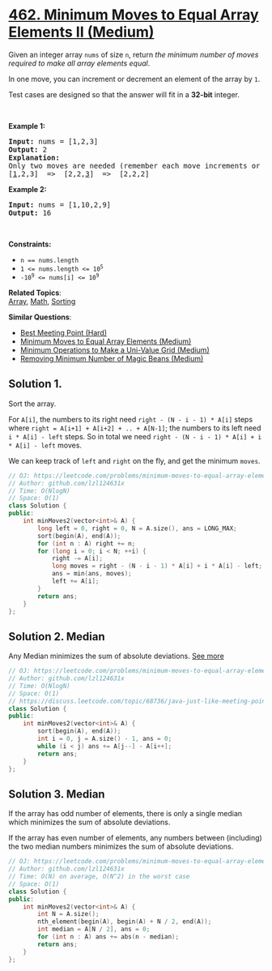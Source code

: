 # [462. Minimum Moves to Equal Array Elements II (Medium)](https://leetcode.com/problems/minimum-moves-to-equal-array-elements-ii/)

<p>Given an integer array <code>nums</code> of size <code>n</code>, return <em>the minimum number of moves required to make all array elements equal</em>.</p>

<p>In one move, you can increment or decrement an element of the array by <code>1</code>.</p>

<p>Test cases are designed so that the answer will fit in a <strong>32-bit</strong> integer.</p>

<p>&nbsp;</p>
<p><strong>Example 1:</strong></p>

<pre><strong>Input:</strong> nums = [1,2,3]
<strong>Output:</strong> 2
<strong>Explanation:</strong>
Only two moves are needed (remember each move increments or decrements one element):
[<u>1</u>,2,3]  =&gt;  [2,2,<u>3</u>]  =&gt;  [2,2,2]
</pre>

<p><strong>Example 2:</strong></p>

<pre><strong>Input:</strong> nums = [1,10,2,9]
<strong>Output:</strong> 16
</pre>

<p>&nbsp;</p>
<p><strong>Constraints:</strong></p>

<ul>
	<li><code>n == nums.length</code></li>
	<li><code>1 &lt;= nums.length &lt;= 10<sup>5</sup></code></li>
	<li><code>-10<sup>9</sup> &lt;= nums[i] &lt;= 10<sup>9</sup></code></li>
</ul>


**Related Topics**:  
[Array](https://leetcode.com/tag/array/), [Math](https://leetcode.com/tag/math/), [Sorting](https://leetcode.com/tag/sorting/)

**Similar Questions**:
* [Best Meeting Point (Hard)](https://leetcode.com/problems/best-meeting-point/)
* [Minimum Moves to Equal Array Elements (Medium)](https://leetcode.com/problems/minimum-moves-to-equal-array-elements/)
* [Minimum Operations to Make a Uni-Value Grid (Medium)](https://leetcode.com/problems/minimum-operations-to-make-a-uni-value-grid/)
* [Removing Minimum Number of Magic Beans (Medium)](https://leetcode.com/problems/removing-minimum-number-of-magic-beans/)

## Solution 1.

Sort the array. 

For `A[i]`, the numbers to its right need `right - (N - i - 1) * A[i]` steps where `right = A[i+1] + A[i+2] + .. + A[N-1]`; the numbers to its left need `i * A[i] - left` steps. So in total we need `right - (N - i - 1) * A[i] + i * A[i] - left` moves.

We can keep track of `left` and `right` on the fly, and get the minimum `moves`.

```cpp
// OJ: https://leetcode.com/problems/minimum-moves-to-equal-array-elements-ii/
// Author: github.com/lzl124631x
// Time: O(NlogN)
// Space: O(1)
class Solution {
public:
    int minMoves2(vector<int>& A) {
        long left = 0, right = 0, N = A.size(), ans = LONG_MAX;
        sort(begin(A), end(A));
        for (int n : A) right += n;
        for (long i = 0; i < N; ++i) {
            right -= A[i];
            long moves = right - (N - i - 1) * A[i] + i * A[i] - left;
            ans = min(ans, moves);
            left += A[i];
        }
        return ans;
    }
};
```

## Solution 2. Median

Any Median minimizes the sum of absolute deviations. [See more](https://liuzhenglaichn.gitbook.io/algorithm/math/median-minimizes-sum-of-absolute-deviations)

```cpp
// OJ: https://leetcode.com/problems/minimum-moves-to-equal-array-elements-ii/
// Author: github.com/lzl124631x
// Time: O(NlogN)
// Space: O(1)
// https://discuss.leetcode.com/topic/68736/java-just-like-meeting-point-problem
class Solution {
public:
    int minMoves2(vector<int>& A) {
        sort(begin(A), end(A));
        int i = 0, j = A.size() - 1, ans = 0;
        while (i < j) ans += A[j--] - A[i++];
        return ans;
    }
};
```

## Solution 3. Median

If the array has odd number of elements, there is only a single median which minimizes the sum of absolute deviations.

If the array has even number of elements, any numbers between (including) the two median numbers minimizes the sum of absolute deviations.

```cpp
// OJ: https://leetcode.com/problems/minimum-moves-to-equal-array-elements-ii/
// Author: github.com/lzl124631x
// Time: O(N) on average, O(N^2) in the worst case
// Space: O(1)
class Solution {
public:
    int minMoves2(vector<int>& A) {
        int N = A.size();
        nth_element(begin(A), begin(A) + N / 2, end(A));
        int median = A[N / 2], ans = 0;
        for (int n : A) ans += abs(n - median);
        return ans;
    }
};
```